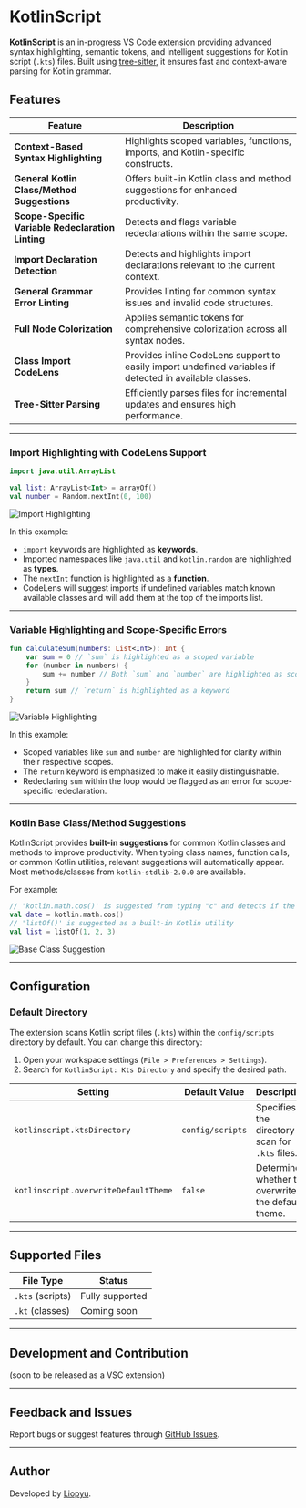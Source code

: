# KotlinScript

**KotlinScript** is an in-progress VS Code extension providing advanced syntax highlighting, semantic tokens, and intelligent suggestions for Kotlin script (`.kts`) files. Built using [tree-sitter](https://tree-sitter.github.io/), it ensures fast and context-aware parsing for Kotlin grammar.

## Features

| Feature                                     | Description                                                                                           |
|---------------------------------------------|-------------------------------------------------------------------------------------------------------|
| **Context-Based Syntax Highlighting**        | Highlights scoped variables, functions, imports, and Kotlin-specific constructs.                      |
| **General Kotlin Class/Method Suggestions** | Offers built-in Kotlin class and method suggestions for enhanced productivity.                        |
| **Scope-Specific Variable Redeclaration Linting** | Detects and flags variable redeclarations within the same scope.                                         |
| **Import Declaration Detection**             | Detects and highlights import declarations relevant to the current context.                            |
| **General Grammar Error Linting**            | Provides linting for common syntax issues and invalid code structures.                                |
| **Full Node Colorization**                   | Applies semantic tokens for comprehensive colorization across all syntax nodes.                        |
| **Class Import CodeLens**                    | Provides inline CodeLens support to easily import undefined variables if detected in available classes. |
| **Tree-Sitter Parsing**                      | Efficiently parses files for incremental updates and ensures high performance.                        |

---

### Import Highlighting with CodeLens Support

```kotlin
import java.util.ArrayList 

val list: ArrayList<Int> = arrayOf() 
val number = Random.nextInt(0, 100) 
```

![Import Highlighting](https://i.ibb.co/JWhF8zt7/image.png)

In this example:  
- `import` keywords are highlighted as **keywords**.  
- Imported namespaces like `java.util` and `kotlin.random` are highlighted as **types**.  
- The `nextInt` function is highlighted as a **function**.  
- CodeLens will suggest imports if undefined variables match known available classes and will add them at the top of the imports list.  

---

### Variable Highlighting and Scope-Specific Errors

```kotlin
fun calculateSum(numbers: List<Int>): Int {
    var sum = 0 // `sum` is highlighted as a scoped variable
    for (number in numbers) {
        sum += number // Both `sum` and `number` are highlighted as scoped variables
    }
    return sum // `return` is highlighted as a keyword
}
```

![Variable Highlighting](https://i.ibb.co/Lsqxn23/image.png)

In this example:  
- Scoped variables like `sum` and `number` are highlighted for clarity within their respective scopes.  
- The `return` keyword is emphasized to make it easily distinguishable.  
- Redeclaring `sum` within the loop would be flagged as an error for scope-specific redeclaration.  

---

### **Kotlin Base Class/Method Suggestions**

KotlinScript provides **built-in suggestions** for common Kotlin classes and methods to improve productivity. When typing class names, function calls, or common Kotlin utilities, relevant suggestions will automatically appear. Most methods/classes from `kotlin-stdlib-2.0.0` are available.  

For example:  

```kotlin
// 'kotlin.math.cos()' is suggested from typing "c" and detects if the method requires an import & is not already imported via imports
val date = kotlin.math.cos() 
// 'listOf()' is suggested as a built-in Kotlin utility
val list = listOf(1, 2, 3) 
```

![Base Class Suggestion](https://i.ibb.co/WN3RTVqG/image.png)

---

## Configuration

### Default Directory

The extension scans Kotlin script files (`.kts`) within the `config/scripts` directory by default. You can change this directory:

1. Open your workspace settings (`File > Preferences > Settings`).
2. Search for `KotlinScript: Kts Directory` and specify the desired path.

| Setting                      | Default Value      | Description                                                  |
|------------------------------|--------------------|--------------------------------------------------------------|
| `kotlinscript.ktsDirectory`  | `config/scripts`   | Specifies the directory to scan for `.kts` files.            |
| `kotlinscript.overwriteDefaultTheme` | `false` | Determines whether to overwrite the default theme.           |

---

## Supported Files

| File Type       | Status             |
|------------------|--------------------|
| `.kts` (scripts) | Fully supported    |
| `.kt` (classes)  | Coming soon        |

---

## Development and Contribution

(soon to be released as a VSC extension)

---

## Feedback and Issues

Report bugs or suggest features through [GitHub Issues](https://github.com/liopyu/kotlinscriptplugin/issues).

---

## Author

Developed by [Liopyu](https://github.com/Liopyu).

